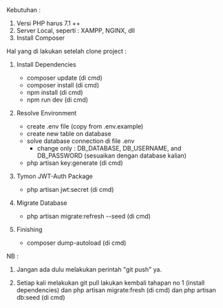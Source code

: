 Kebutuhan :

1. Versi PHP harus 7.1 ++
2. Server Local, seperti : XAMPP, NGINX, dll
3. Install Composer

Hal yang di lakukan setelah clone project :

1. Install Dependencies
	- composer update (di cmd)
	- composer install (di cmd)
	- npm install (di cmd)
	- npm run dev (di cmd)

2. Resolve Environment
	- create .env file (copy from .env.example)
	- create new table on database
	- solve database connection di file .env
		* change only : DB_DATABASE, DB_USERNAME, and DB_PASSWORD (sesuaikan dengan database kalian)
	- php artisan key:generate (di cmd)

3. Tymon JWT-Auth Package
	- php artisan jwt:secret (di cmd)

4. Migrate Database
	- php artisan migrate:refresh --seed (di cmd)

5. Finishing
	- composer dump-autoload (di cmd)
	
NB :

1. Jangan ada dulu melakukan perintah "git push" ya.

2. Setiap kali melakukan git pull lakukan kembali tahapan no 1 (install dependencies) dan php artisan migrate:fresh (di cmd) dan php artisan db:seed (di cmd)